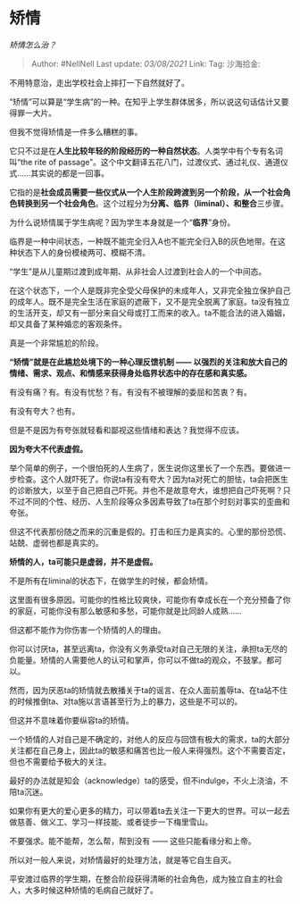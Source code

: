 # 矫情
*矫情怎么治？*

> Author: #NellNell
> Last update: *03/08/2021*
> Link:
> Tag:
> 沙海拾金:

不用特意治，走出学校社会上摔打一下自然就好了。

“矫情”可以算是“学生病”的一种。在知乎上学生群体居多，所以说这句话估计又要得罪一大片。

但我不觉得矫情是一件多么糟糕的事。

它只不过是在**人生比较年轻的阶段经历的一种自然状态**。人类学中有个专有名词叫“the rite of passage”。这个中文翻译五花八门，过渡仪式、通过礼仪、通道仪式……其实说的都是一回事。

它指的是**社会成员需要一些仪式从一个人生阶段跨渡到另一个阶段，从一个社会角色转换到另一个社会角色**。这个过程分为**分离、临界（liminal）、和整合**三步骤。

为什么说矫情属于学生病呢？因为学生本身就是一个“**临界**”身份。

临界是一种中间状态，一种既不能完全归入A也不能完全归入B的灰色地带。在这种状态下人的身份模棱两可、模糊不清。

“学生”是从儿童期过渡到成年期、从非社会人过渡到社会人的一个中间态。

在这个状态下，一个人是既非完全受父母保护的未成年人，又非完全独立保护自己的成年人。既不是完全生活在家庭的遮蔽下，又不是完全脱离了家庭。ta没有独立的生活开支，却又有一部分来自父母或打工而来的收入。ta不能合法的进入婚姻，却又具备了某种婚恋的客观条件。

真是一个非常尴尬的阶段。

**“矫情”就是在此尴尬处境下的一种心理反馈机制 —— 以强烈的关注和放大自己的情绪、需求、观点、和情感来获得身处临界状态中的存在感和真实感。**

有没有痛？有。有没有忧愁？有。有没有不被理解的委屈和苦衷？有。

有没有夸大？也有。

但是不是因为有夸张就轻看和鄙视这些情绪和表达？我觉得不应该。

**因为夸大不代表虚假。**

举个简单的例子，一个很怕死的人生病了，医生说你这里长了一个东西。要做进一步检查。这个人就吓死了。你说ta有没有夸大？因为ta对死亡的胆怯，ta会把医生的诊断放大，以至于自己把自己吓死。并也不是故意夸大，谁想把自己吓死啊？只不过不同的个性、经历、人生阶段等众多因素导致了ta在那个时刻对事实的歪曲和夸张。

但这不代表那份随之而来的沉重是假的。打击和压力是真实的。心里的那份恐慌、站兢、虚弱也都是真实的。

**矫情的人，ta可能只是虚弱，并不是虚假。**

不是所有在liminal的状态下，在做学生的时候，都会矫情。

这里面有很多原因。可能你的性格比较爽快，可能你有幸成长在一个充分预备了你的家庭，可能你没有那么敏感和多愁，可能你就是比同龄人成熟……

但这都不能作为你伤害一个矫情的人的理由。

你可以讨厌ta，甚至远离ta，你没有义务承受ta对自己无限的关注，承担ta无尽的负能量。矫情的人需要他人的认可和掌声，你可以不做ta的观众，不鼓掌。都可以。

然而，因为厌恶ta的矫情就去散播关于ta的谣言、在众人面前羞辱ta、在ta站不住的时候推倒ta、对ta施以言语甚至行为上的暴力，这些是不可以的。

但这并不意味着你要纵容ta的矫情。

一个矫情的人对自己是不确定的，对他人的反应与回馈有极大的需求，ta的大部分关注都在自己身上，因此ta的敏感和痛苦也比一般人来得强烈。这个不需要否定，但也不需要给予极大的关注。

最好的办法就是知会（acknowledge）ta的感受，但不indulge，不火上浇油，不陪ta沉迷。

如果你有更大的爱心更多的精力，可以带着ta去关注一下更大的世界。可以一起去做慈善、做义工、学习一样技能、或者徒步一下梅里雪山。

不要强求。能不能帮，怎么帮，帮到没有 —— 这些只能看缘分和上帝。

所以对一般人来说，对矫情最好的处理方法，就是等它自生自灭。

平安渡过临界的学生期，在整合阶段获得清晰的社会角色，成为独立自主的社会人，大多时候这种矫情的毛病自己就好了。
